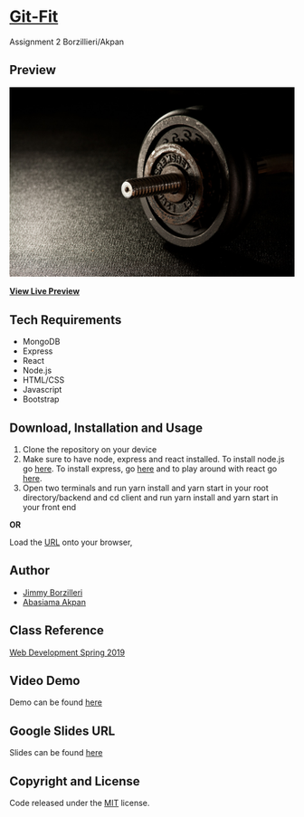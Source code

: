 # [Git-Fit](https://safe-refuge-35344.herokuapp.com/)
Assignment 2 Borzillieri/Akpan

## Preview

![App Preview](client/public/img/gym.jpg) 

**[View Live Preview](https://safe-refuge-35344.herokuapp.com/)**

## Tech Requirements
* MongoDB
* Express
* React
* Node.js
* HTML/CSS
* Javascript
* Bootstrap


## Download, Installation and Usage
1. Clone the repository on your device
2. Make sure to have node, express and react installed. To install node.js go [here](https://nodejs.org/en/). To install express, go [here](https://expressjs.com/en/starter/installing.html) and to play around with react go [here](https://reactjs.org/docs/getting-started.html). 
3. Open two terminals and run yarn install and yarn start in your root directory/backend and cd client and run yarn install and yarn start in your front end


**OR**

Load the [URL](https://safe-refuge-35344.herokuapp.com/) onto your browser, 


## Author
* [Jimmy Borzilleri](https://github.com/jimfuego)
* [Abasiama Akpan](https://github.com/abasiamaakpan)

## Class Reference 
[Web Development Spring 2019](http://johnguerra.co/classes/webDevelopment_spring_2019/)

## Video Demo
Demo can be found [here](https://www.youtube.com/watch?v=mMcfo_ReqsE&feature=youtu.be)

## Google Slides URL
Slides can be found [here](https://docs.google.com/presentation/d/13-bPP0L1G6VxuffoHv7hZX-VHVimN6kQn-ItgTlRwb0/edit#slide=id.gcb9a0b074_1_0)

## Copyright and License
Code released under the [MIT](https://github.com/facebook/react/blob/master/LICENSE) license.
